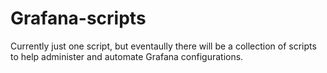 # Grafana-scripts

Currently just one script, but eventaully there will be a collection of scripts to help administer and automate Grafana configurations.
